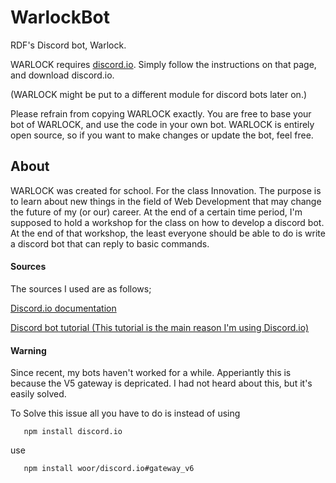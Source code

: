 # WarlockBot
RDF's Discord bot, Warlock.

WARLOCK requires [discord.io](https://izy521.gitbooks.io/discord-io/content/).
Simply follow the instructions on that page, and download discord.io.

(WARLOCK might be put to a different module for discord bots later on.)

Please refrain from copying WARLOCK exactly. You are free to base your bot of WARLOCK, and use the code in your own bot. WARLOCK is entirely open source, so if you want to make changes or update the bot, feel free.

## About
WARLOCK was created for school. For the class Innovation. The purpose is to learn about new things in the field of Web Development that may change the future of my (or our) career.
At the end of a certain time period, I'm supposed to hold a workshop for the class on how to develop a discord bot. At the end of that workshop, the least everyone should be able to do is write a discord bot that can reply to basic commands.

#### Sources
The sources I used are as follows;

[Discord.io documentation](https://izy521.gitbooks.io/discord-io/content/)

[Discord bot tutorial (This tutorial is the main reason I'm using Discord.io)](https://medium.com/@renesansz/tutorial-creating-a-simple-discord-bot-9465a2764dc0)

#### Warning

Since recent, my bots haven't worked for a while. Apperiantly this is because the V5 gateway is depricated. I had not heard about this, but it's easily solved.

To Solve this issue all you have to do is instead of using
 
 ```
    npm install discord.io
 ```
use

 ```
    npm install woor/discord.io#gateway_v6
 ```
